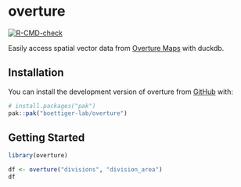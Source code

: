 
<!-- README.md is generated from README.Rmd. Please edit that file -->

# overture

<!-- badges: start -->
[![R-CMD-check](https://github.com/boettiger-lab/overture/actions/workflows/R-CMD-check.yaml/badge.svg)](https://github.com/boettiger-lab/overture/actions/workflows/R-CMD-check.yaml)
<!-- badges: end -->

Easily access spatial vector data from [Overture
Maps](https://overturemaps.org/) with duckdb.

## Installation

You can install the development version of overture from
[GitHub](https://github.com/) with:

``` r
# install.packages("pak")
pak::pak("boettiger-lab/overture")
```

## Getting Started

``` r
library(overture)

df <- overture("divisions", "division_area")
df
```
